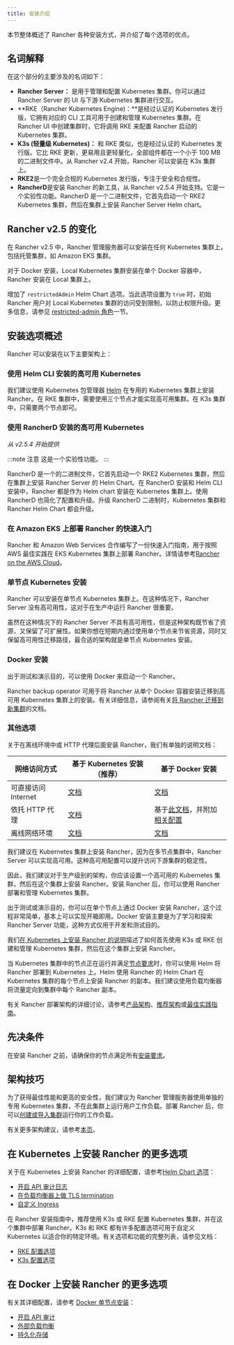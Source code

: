 ```yaml
---
title: 安装介绍
---
```


本节整体概述了 Rancher 各种安装方式，并介绍了每个选项的优点。

## 名词解释

在这个部分的主要涉及的名词如下：

- **Rancher Server：** 是用于管理和配置 Kubernetes 集群。你可以通过 Rancher Server 的 UI 与下游 Kubernetes 集群进行交互。
- **RKE（Rancher Kubernetes Engine)：**是经过认证的 Kubernetes 发行版，它拥有对应的 CLI 工具可用于创建和管理 Kubernetes 集群。在 Rancher UI 中创建集群时，它将调用 RKE 来配置 Rancher 启动的 Kubernetes 集群。
- **K3s (轻量级 Kubernetes)：** 和 RKE 类似，也是经过认证的 Kubernetes 发行版。它比 RKE 更新，更易用且更轻量化，全部组件都在一个小于 100 MB 的二进制文件中。从 Rancher v2.4 开始，Rancher 可以安装在 K3s 集群上。
- **RKE2**是一个完全合规的 Kubernetes 发行版，专注于安全和合规性。
- **RancherD**是安装 Rancher 的新工具，从 Rancher v2.5.4 开始支持。它是一个实验性功能。RancherD 是一个二进制文件，它首先启动一个 RKE2 Kubernetes 集群，然后在集群上安装 Rancher Server Helm chart。

## Rancher v2.5 的变化

在 Rancher v2.5 中，Rancher 管理服务器可以安装在任何 Kubernetes 集群上，包括托管集群，如 Amazon EKS 集群。

对于 Docker 安装，Local Kubernetes 集群安装在单个 Docker 容器中，Rancher 安装在 Local 集群上。

增加了 `restrictedAdmin` Helm Chart 选项。当此选项设置为 `true` 时，初始 Rancher 用户对 Local Kubernetes 集群的访问受到限制，以防止权限升级。更多信息，请参见 [restricted-admin 角色](/docs/rancher2.5/admin-settings/rbac/global-permissions/_index)一节。

## 安装选项概述

Rancher 可以安装在以下主要架构上：

### 使用 Helm CLI 安装的高可用 Kubernetes

我们建议使用 Kubernetes 包管理器 [Helm](/docs/rancher2.5/overview/concepts/_index) 在专用的 Kubernetes 集群上安装 Rancher。在 RKE 集群中，需要使用三个节点才能实现高可用集群。在 K3s 集群中，只需要两个节点即可。

### 使用 RancherD 安装的高可用 Kubernetes

_从 v2.5.4 开始提供_

:::note 注意
这是一个实验性功能。
:::

RancherD 是一个的二进制文件，它首先启动一个 RKE2 Kubernetes 集群，然后在集群上安装 Rancher Server 的 Helm Chart。在 RancherD 安装和 Helm CLI 安装中，Rancher 都是作为 Helm chart 安装在 Kubernetes 集群上。使用 RancherD 也简化了配置和升级。升级 RancherD 二进制时，Kubernetes 集群和 Rancher Helm Chart 都会升级。

### 在 Amazon EKS 上部署 Rancher 的快速入门

Rancher 和 Amazon Web Services 合作编写了一份快速入门指南，用于按照 AWS 最佳实践在 EKS Kubernetes 集群上部署 Rancher。详情请参考[Rancher on the AWS Cloud](https://aws-quickstart.github.io/quickstart-eks-rancher/)。

### 单节点 Kubernetes 安装

Rancher 可以安装在单节点 Kubernetes 集群上。在这种情况下，Rancher Server 没有高可用性，这对于在生产中运行 Rancher 很重要。

虽然在这种情况下的 Rancher Server 不具有高可用性，但是这种架构既节省了资源，又保留了可扩展性。如果你想在短期内通过使用单个节点来节省资源，同时又保留高可用性迁移路径，最合适的架构就是单节点 Kubernetes 安装。

### Docker 安装

出于测试和演示目的，可以使用 Docker 来启动一个 Rancher。

Rancher backup operator 可用于将 Rancher 从单个 Docker 容器安装迁移到高可用 Kubernetes 集群上的安装。有关详细信息，请参阅有关[将 Rancher 迁移到新集群](/docs/rancher2.5/backups/migrating-rancher/_index)的文档。

### 其他选项

关于在离线环境中或 HTTP 代理后面安装 Rancher，我们有单独的说明文档：

| 网络访问方式        | 基于 Kubernetes 安装（推荐）                                                         | 基于 Docker 安装                                                                                                                                                                                             |
| ------------------- | ------------------------------------------------------------------------------------ | ------------------------------------------------------------------------------------------------------------------------------------------------------------------------------------------------------------ |
| 可直接访问 Internet | [文档](/docs/rancher2.5/installation/install-rancher-on-k8s/_index)                  | [文档](/docs/rancher2.5/installation/other-installation-methods/single-node-docker/_index)                                                                                                                   |
| 依托 HTTP 代理      | [文档](/docs/rancher2.5/installation/other-installation-methods/behind-proxy/_index) | 基于[此文档](/docs/rancher2.5/installation/other-installation-methods/single-node-docker/_index)，并附加[相关配置](/docs/rancher2.5/installation/other-installation-methods/single-node-docker/proxy/_index) |
| 离线网络环境        | [文档](/docs/rancher2.5/installation/other-installation-methods/air-gap/_index)      | [文档](/docs/rancher2.5/installation/other-installation-methods/air-gap/_index)                                                                                                                              |

我们建议在 Kubernetes 集群上安装 Rancher，因为在多节点集群中，Rancher Server 可以实现高可用。这种高可用配置可以提升访问下游集群的稳定性。

因此，我们建议对于生产级别的架构，你应该设置一个高可用的 Kubernetes 集群，然后在这个集群上安装 Rancher。安装 Rancher 后，你可以使用 Rancher 部署和管理 Kubernetes 集群。

出于测试或演示目的，你可以在单个节点上通过 Docker 安装 Rancher，这个过程非常简单，基本上可以实现开箱即用。Docker 安装主要是为了学习和探索 Rancher Server 功能，这种方式仅用于开发和测试目的。

我们[在 Kubernetes 上安装 Rancher 的说明](/docs/rancher2.5/installation/install-rancher-on-k8s/_index)描述了如何首先使用 K3s 或 RKE 创建和管理 Kubernetes 集群，然后在这个集群上安装 Rancher。

当 Kubernetes 集群中的节点正在运行并满足[节点要求](/docs/rancher2.5/installation/requirements/_index)时，你可以使用 Helm 将 Rancher 部署到 Kubernetes 上。Helm 使用 Rancher 的 Helm Chart 在 Kubernetes 集群的每个节点上安装 Rancher 的副本。我们建议使用负载均衡器将流量定向到集群中每个 Rancher 副本。

有关 Rancher 部署架构的详细讨论，请参考[产品架构](/docs/rancher2.5/overview/architecture/_index)、[推荐架构](/docs/rancher2.5/overview/architecture-recommendations/_index)或[最佳实践指南](/docs/rancher2.5/best-practices/rancher-server/deployment-types/_index)。

## 先决条件

在安装 Rancher 之前，请确保你的节点满足所有[安装要求](/docs/rancher2.5/installation/requirements/_index)。

## 架构技巧

为了获得最佳性能和更高的安全性，我们建议为 Rancher 管理服务器使用单独的专用 Kubernetes 集群，不在此集群上运行用户工作负载。部署 Rancher 后，你可以[创建或导入集群](/docs/rancher2.5/cluster-provisioning/_index)运行你的工作负载。

有关更多架构建议，请参考[本页](/docs/rancher2.5/overview/architecture-recommendations/_index)。

## 在 Kubernetes 上安装 Rancher 的更多选项

关于在 Kubernetes 上安装 Rancher 的详细配置，请参考[Helm Chart 选项](/docs/rancher2.5/installation/resources/chart-options/_index)：

- [开启 API 审计日志](/docs/rancher2.5/installation/install-rancher-on-k8s/chart-options/_index#api-审计日志)
- [在负载均衡器上做 TLS termination](/docs/rancher2.5/installation/install-rancher-on-k8s/chart-options/_index#外部-tls-termination)
- [自定义 Ingress](/docs/rancher2.5/installation/install-rancher-on-k8s/chart-options/_index#自定义您的-ingress)

在 Rancher 安装指南中，推荐使用 K3s 或 RKE 配置 Kubernetes 集群，并在这个集群中部署 Rancher。K3s 和 RKE 都有许多配置选项可用于自定义 Kubernetes 以适合你的特定环境。有关选项和功能的完整列表，请参见文档：

- [RKE 配置选项](/docs/rke/config-options/_index)
- [K3s 配置选项](/docs/k3s/installation/install-options/_index)

## 在 Docker 上安装 Rancher 的更多选项

有关其详细配置，请参考 [Docker 单节点安装](/docs/rancher2.5/installation/other-installation-methods/single-node-docker/_index)：

- [开启 API 审计](/docs/rancher2.5/installation/other-installation-methods/single-node-docker/advanced/_index#api-审计日志)
- [外部负载均衡](/docs/rancher2.5/installation/resources/advanced/single-node-install-external-lb/_index)
- [持久化存储](/docs/rancher2.5/installation/other-installation-methods/single-node-docker/advanced/_index#持久化数据)
